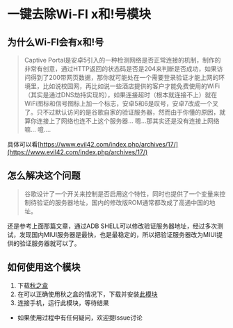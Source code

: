 # 一键去除Wi-FI x和!号模块

## 为什么Wi-FI会有x和!号

> Captive Portal是安卓5引入的一种检测网络是否正常连接的机制，制作的非常有创意，通过HTTP返回的状态码是否是204来判断是否成功，如果访问得到了200带网页数据，那你就可能处在一个需要登录验证才能上网的环境里，比如说校园网，再比如说一些酒店提供的客户才能免费使用的WiFi（其实是通过DNS劫持实现的），如果连接超时（根本就连接不上）就在WiFi图标和信号图标上加一个标志，安卓5和6是叹号，安卓7改成一个叉了。只不过默认访问的是谷歌自家的验证服务器，然而由于你懂的原因，就算你连接上了网络也连不上这个服务器... 嗯...那其实还是没有连接上网络嘛... 噫....

具体可以看[https://www.evil42.com/index.php/archives/17/](https://www.evil42.com/index.php/archives/17/)

## 怎么解决这个问题

> 谷歌设计了一个开关来控制是否启用这个特性，同时也提供了一个变量来控制待验证的服务器地址，国内的修改版ROM通常都改成了高通中国的地址。

还是参考上面那篇文章，通过ADB SHELL可以修改验证服务器地址，经过多次测试，发现国内MIUI服务器是最快，也是最稳定的，所以把验证服务器改为MIUI提供的验证服务器就可以了。

## 如何使用这个模块

1. 下载[秋之盒](https://www.atmb.top)
2. 在可以正确使用秋之盒的情况下，下载并安装[此模块](https://www.atmb.top/extension/extension.html?j=/_data_/extensions/captiveportal.json)
3. 连接手机，运行此模块，等待结果

- 如果使用过程中有任何疑问，欢迎提Issue讨论